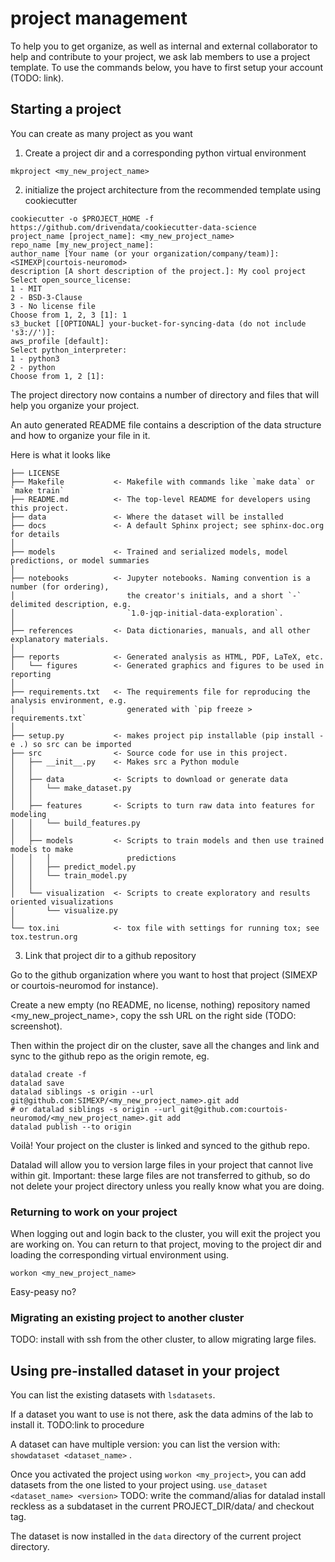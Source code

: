# project management

To help you to get organize, as well as internal and external collaborator to help and contribute to your project, we ask lab members to use a project template.
To use the commands below, you have to first setup your account (TODO: link).

## Starting a project

You can create as many project as you want

1. Create a project dir and a corresponding python virtual environment

```
mkproject <my_new_project_name>
```

2. initialize the project architecture from the recommended template using cookiecutter
```
cookiecutter -o $PROJECT_HOME -f  https://github.com/drivendata/cookiecutter-data-science
project_name [project_name]: <my_new_project_name>
repo_name [my_new_project_name]:    
author_name [Your name (or your organization/company/team)]: <SIMEXP|courtois-neuromod>
description [A short description of the project.]: My cool project
Select open_source_license:
1 - MIT
2 - BSD-3-Clause
3 - No license file
Choose from 1, 2, 3 [1]: 1
s3_bucket [[OPTIONAL] your-bucket-for-syncing-data (do not include 's3://')]:
aws_profile [default]:
Select python_interpreter:
1 - python3
2 - python
Choose from 1, 2 [1]:
```

The project directory now contains a number of directory and files that will help you organize your project.

An auto generated README file contains a description of the data structure and how to organize your file in it.

Here is what it looks like

```
├── LICENSE
├── Makefile           <- Makefile with commands like `make data` or `make train`
├── README.md          <- The top-level README for developers using this project.
├── data               <- Where the dataset will be installed
├── docs               <- A default Sphinx project; see sphinx-doc.org for details
│
├── models             <- Trained and serialized models, model predictions, or model summaries
│
├── notebooks          <- Jupyter notebooks. Naming convention is a number (for ordering),
│                         the creator's initials, and a short `-` delimited description, e.g.
│                         `1.0-jqp-initial-data-exploration`.
│
├── references         <- Data dictionaries, manuals, and all other explanatory materials.
│
├── reports            <- Generated analysis as HTML, PDF, LaTeX, etc.
│   └── figures        <- Generated graphics and figures to be used in reporting
│
├── requirements.txt   <- The requirements file for reproducing the analysis environment, e.g.
│                         generated with `pip freeze > requirements.txt`
│
├── setup.py           <- makes project pip installable (pip install -e .) so src can be imported
├── src                <- Source code for use in this project.
│   ├── __init__.py    <- Makes src a Python module
│   │
│   ├── data           <- Scripts to download or generate data
│   │   └── make_dataset.py
│   │
│   ├── features       <- Scripts to turn raw data into features for modeling
│   │   └── build_features.py
│   │
│   ├── models         <- Scripts to train models and then use trained models to make
│   │   │                 predictions
│   │   ├── predict_model.py
│   │   └── train_model.py
│   │
│   └── visualization  <- Scripts to create exploratory and results oriented visualizations
│       └── visualize.py
│
└── tox.ini            <- tox file with settings for running tox; see tox.testrun.org
```

3. Link that project dir to a github repository

Go to the github organization where you want to host that project (SIMEXP or courtois-neuromod for instance).

Create a new empty (no README, no license, nothing) repository named <my_new_project_name>, copy the ssh URL on the right side (TODO: screenshot).

Then within the project dir on the cluster, save all the changes and link and sync to the github repo as the origin remote, eg.

```
datalad create -f
datalad save
datalad siblings -s origin --url git@github.com:SIMEXP/<my_new_project_name>.git add
# or datalad siblings -s origin --url git@github.com:courtois-neuromod/<my_new_project_name>.git add
datalad publish --to origin
```

Voilà! Your project on the cluster is linked and synced to the github repo.

Datalad will allow you to version large files in your project that cannot live within git.
Important: these large files are not transferred to github, so do not delete your project directory unless you really know what you are doing.

### Returning to work on your project

When logging out and login back to the cluster, you will exit the project you are working on.
You can return to that project, moving to the project dir and loading the corresponding virtual environment using.

```
workon <my_new_project_name>
```

Easy-peasy no?

### Migrating an existing project to another cluster

TODO: install with ssh from the other cluster, to allow migrating large files.

## Using pre-installed dataset in your project

You can list the existing datasets with `lsdatasets`.

If a dataset you want to use is not there, ask the data admins of the lab to install it. TODO:link to procedure

A dataset can have multiple version: you can list the version with: `showdataset <dataset_name>` .

Once you activated the project using `workon <my_project>`, you can add datasets from the one listed to your project using.
`use_dataset <dataset_name> <version>` TODO: write the command/alias for datalad install reckless as a subdataset in the current PROJECT_DIR/data/ and checkout tag.

The dataset is now installed in the `data` directory of the current project directory.
